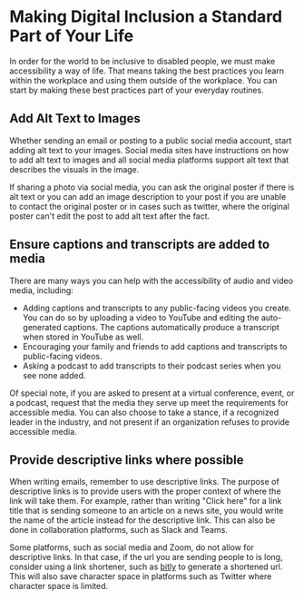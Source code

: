 # Making Digital Inclusion a Standard Part of Your Life

In order for the world to be inclusive to disabled people, we must make accessibility a way of life. That means taking the best practices you learn within the workplace and using them outside of the workplace. You can start by making these best practices part of your everyday routines.

## Add Alt Text to Images

Whether sending an email or posting to a public social media account, start adding alt text to your images. Social media sites have instructions on how to add alt text to images and all social media platforms support alt text that describes the visuals in the image.

If sharing a photo via social media, you can ask the original poster if there is alt text or you can add an image description to your post if you are unable to contact the original poster or in cases such as twitter, where the original poster can't edit the post to add alt text after the fact.

## Ensure captions and transcripts are added to media

There are many ways you can help with the accessibility of audio and video media, including:

- Adding captions and transcripts to any public-facing videos you create. You can do so by uploading a video to YouTube and editing the auto-generated captions. The captions automatically produce a transcript when stored in YouTube as well.
- Encouraging your family and friends to add captions and transcripts to public-facing videos.
- Asking a podcast to add transcripts to their podcast series when you see none added.

Of special note, if you are asked to present at a virtual conference, event, or a podcast, request that the media they serve up meet the requirements for accessible media. You can also choose to take a stance, if a recognized leader in the industry, and not present if an organization refuses to provide accessible media. 

## Provide descriptive links where possible

When writing emails, remember to use descriptive links. The purpose of descriptive links is to provide users with the proper context of where the link will take them. For example, rather than writing "Click here" for a link title that is sending someone to an article on a news site, you would write the name of the article instead for the descriptive link. This can also be done in collaboration platforms, such as Slack and Teams.

Some platforms, such as social media and Zoom, do not allow for descriptive links. In that case, if the url you are sending people to is long, consider using a link shortener, such as [bitly](https://bitly.com/) to generate a shortened url. This will also save character space in platforms such as Twitter where character space is limited.
